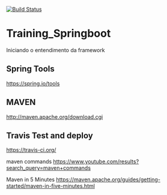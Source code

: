 [![Build Status](https://travis-ci.org/ailtonz/Training_Springboot.svg?branch=master)](https://travis-ci.org/ailtonz/Training_Springboot)

# Training_Springboot
Iniciando o entendimento da framework

## Spring Tools
https://spring.io/tools

## MAVEN
http://maven.apache.org/download.cgi

## Travis Test and deploy 
https://travis-ci.org/



maven commands
https://www.youtube.com/results?search_query=maven+commands
 
Maven in 5 Minutes
https://maven.apache.org/guides/getting-started/maven-in-five-minutes.html

 
